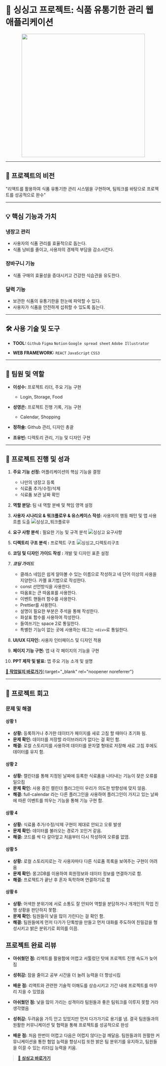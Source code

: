 # 🍅 싱싱고 프로젝트: 식품 유통기한 관리 웹 애플리케이션

<p align="center">
  <img src="https://github.com/sslee1210/singsinggo/assets/142865231/fd9fa04d-af59-4279-b037-010b70035b2b.png"  width="400" height="auto"/>
</p>

---

## 🎯 프로젝트의 비전
 "리액트를 활용하여 식품 유통기한 관리 시스템을 구현하며, 팀워크를 바탕으로 프로젝트를 성공적으로 완수"

---

## 💡 핵심 기능과 가치

### 냉장고 관리

- 사용자의 식품 관리를 효율적으로 돕는다.
- 식품 낭비를 줄이고, 사용자의 경제적 부담을 감소시킨다.



### 장바구니 기능

- 식품 구매의 효율성을 증대시키고 건강한 식습관을 유도한다.



### 달력 기능

- 보관한 식품의 유통기한을 한눈에 파악할 수 있다.
- 사용자가 식품을 안전하게 섭취할 수 있도록 돕는다.


---

## 🛠 사용 기술 및 도구
- **TOOL:** `Github` `Figma` `Notion` `Google spread sheet` `Adobe Illustrator`
  
- **WEB FRAMEWORK:** `REACT` `JavaScript` `CSS3`

---

## 👥 팀원 및 역할
- **이성수:** 프로젝트 리더, 주요 기능 구현
    - Login, Storage, Food

- **성영은:** 프로젝트 진행 기록, 기능 구현
    - Calendar, Shopping

- **정하솔:** Github 관리, 디자인 총괄
- **조유빈:** 디렉토리 관리, 기능 및 디자인 구현

---

## 🚀 프로젝트 진행 및 성과
1. **주요 기능 선정:** 어플리케이션의 핵심 기능을 결정
   - 나만의 냉장고 등록
   - 식료품 추가/수정/삭제
   - 식료품 보관 날짜 확인
   
3. **역할 분담:** 팀 내 역할 분배 및 책임 영역 설정
   
5. **사용자 시나리오 & 워크플로우 & 유스케이스 작성:** 사용자의 행동 패턴 및 앱 사용 흐름 도출
   ![싱싱고_워크플로우](https://github.com/sslee1210/singsinggo/assets/142865231/1a18a70f-b0d1-49e5-8f87-bd4ae4124b71)
   
  
7. **요구 사항 분석 :** 필요한 기능 및 규격 분석
   ![싱싱고 요구사항](https://github.com/sslee1210/singsinggo/assets/142865231/bb5afb6b-347d-4fd9-8d36-9baf7f1034cd)
   
   
10. **디렉토리 구조 분석 :** 프로젝트 구조
   ![싱싱고_디렉토리구조](https://github.com/sslee1210/singsinggo/assets/142865231/80138372-0c3f-4966-83d7-cae99d345f5c)
  
11. **코딩 및 디자인 가이드 작성 :** 개발 및 디자인 표준 설정
12. ***코딩 가이드***
    - 클래스 네임은 쉽게 알아볼 수 있는 이름으로 작성하고 네 단어 이상의 사용을 지양한다. 카멜 표기법으로 작성한다.
    - const 선언방식을 사용한다.
    - 따옴표는 큰 따옴표를 사용한다.
    - 이벤트 핸들러 함수를 사용한다.
    - Prettier를 사용한다.
    - 설명이 필요한 부분은 주석을 통해 작성한다.
    - 화살표 함수를 사용하여 작성한다.
    - 들여쓰기는 space 2로 통일한다.
    - 특별한 기능이 없는 곳에 사용하는 태그는 `<div>`로 통일한다.
  
13. **UI/UX 디자인:** 사용자 인터페이스 및 디자인 적용
    
14. **페이지 기능 구현:** 앱 내 각 페이지의 기능을 구현
    
16. **PPT 제작 및 발표:** 앱 주요 기능 소개 및 설명

[**🔗 작업일지 바로가기**](https://www.notion.so/86f809ad5b794106b5941114d4377b67?v=16ddbdec031b4dafbe9e2bb8c0cd5a3d){:target="_blank" rel="noopener noreferrer"}

---

## 🎈 프로젝트 회고

### 문제 및 해결
#### 상황 1
  - **상황:** 등록하거나 추가한 데이터가 페이지를 새로 고침 할 때마다 초기화 됨.
  - **문제 확인:** 데이터를 저장할 라이브러리가 없다는 걸 확인 함.
  - **해결:** 로컬 스토리지를 사용하여 데이터를 문자열 형태로 저장해 새로 고침 후에도 데이터를 유지 함.
    
#### 상황 2
  - **상황:** 캘린더를 통해 지정된 날짜에 등록한 식료품을 나타내는 기능이 잦은 오류를 일으킴
  - **문제 확인:** 사용 중인 캘린더 플러그인이 우리가 의도한 방향성에 맞지 않음.
  - **해결:** full-calendar 라는 다른 플러그인을 사용하여 플러그인이 가지고 있는 날짜에 따른 이벤트를 띄우는 기능을 통해 기능 구현 함.

#### 상황 4
  - **상황:** 식료품 추가/수정/삭제 구현이 제대로 안되고 오류 발생
  - **문제 확인:** 데이터를 불러오는 경로가 꼬인거 같음.
  - **해결:** 코드를 싹 다 갈아엎고 처음부터 다시 작성하여 오류를 없앰.

#### 상황 5
  - **상황:** 로컬 스토리지로는 각 사용자마다 다른 식료품 목록을 보여주는 구현이 어려움
  - **문제 확인:** 몽고DB를 이용하여 회원정보와 데이터 정보를 연결하기로 함.
  - **해결:** 프로젝트가 끝난 후 혼자 독학하며 연결하기로 함

#### 상황 6
  - **상황:** 어색한 분위기에 서로 소통도 잘 안되어 역할을 분담하거나 개개인의 작업 진행 상황을 판단하지 못함.
  - **문제 확인:** 팀원들이 낯을 많이 가린다는 걸 확인 함.
  - **해결:** 팀원들에게 먼저 다가가 단톡방을 만들고 먼저 대화를 주도하여 친밀감을 형성시키고 밝은 분위기로 회의를 이끔.

## 프로젝트 완료 리뷰
- **아쉬웠던 점:** 리액트를 활용함에 어렵고 서툴렀던 탓에 프로젝트 진행 속도가 늦어짐
- **성취감:** 잠을 줄이고 공부 시간을 더 늘려 능력을 더 향상시킴
- **배운 점:** 리액트와 관련한 기술적 이해도를 상승시키고 기간 내에 프로젝트를 마무리 지을 수 있었음

- **아쉬웠던 점:** 낯을 많이 가리는 성격이라 팀원들과 좋은 팀워크를 이루지 못할 거라 생각했음
- **성취감:** 두려움을 가득 안고 있었지만 먼저 다가가기로 용기를 냄. 결국 팀원들과의 원활한 커뮤니케이션 및 협력을 통해 프로젝트를 성공적으로 완성
- **배운 점:** 처음 한번이 어렵고 다음은 어렵지 않다는걸 깨달음. 팀원들과의 원활한 커뮤니케이션을 통한 협업 능력을 향상시킴 또한 밝은 팀 분위기를 유지하고, 팀원들을 이끌 수 있는 리더십 능력을 키움.

>[**🔗 싱싱고 바로가기**](https://sslee1210.github.io/singsinggo/)
